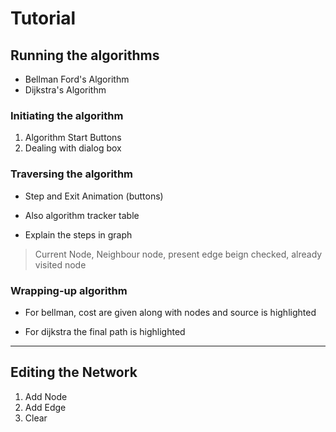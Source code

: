 # Tutorial

## Running the algorithms
 - Bellman Ford's Algorithm
 - Dijkstra's Algorithm

### Initiating the algorithm
 1. Algorithm Start Buttons
 2. Dealing with dialog box 

### Traversing the algorithm
- Step and Exit Animation (buttons)

- Also algorithm tracker table

- Explain the steps in graph
> Current Node, Neighbour node, present edge beign checked, already visited node

### Wrapping-up algorithm
- For bellman, cost are given along with nodes and source is highlighted

- For dijkstra the final path is highlighted

---

## Editing the Network

1. Add Node
2. Add Edge
3. Clear